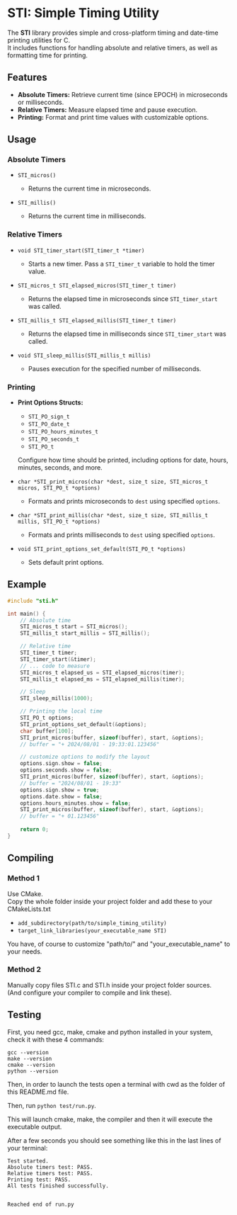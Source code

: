 # STI: Simple Timing Utility

The **STI** library provides simple and cross-platform timing and date-time printing utilities for C.  
It includes functions for handling absolute and relative timers, as well as formatting time for printing.

## Features

- **Absolute Timers:** Retrieve current time (since EPOCH) in microseconds or milliseconds.
- **Relative Timers:** Measure elapsed time and pause execution.
- **Printing:** Format and print time values with customizable options.

## Usage

### Absolute Timers

- `STI_micros()`
  - Returns the current time in microseconds.
  
- `STI_millis()`
  - Returns the current time in milliseconds.

### Relative Timers

- `void STI_timer_start(STI_timer_t *timer)`
  - Starts a new timer. Pass a `STI_timer_t` variable to hold the timer value.

- `STI_micros_t STI_elapsed_micros(STI_timer_t timer)`
  - Returns the elapsed time in microseconds since `STI_timer_start` was called.

- `STI_millis_t STI_elapsed_millis(STI_timer_t timer)`
  - Returns the elapsed time in milliseconds since `STI_timer_start` was called.

- `void STI_sleep_millis(STI_millis_t millis)`
  - Pauses execution for the specified number of milliseconds.

### Printing

- **Print Options Structs:**
  - `STI_PO_sign_t`
  - `STI_PO_date_t`
  - `STI_PO_hours_minutes_t`
  - `STI_PO_seconds_t`
  - `STI_PO_t`
  
  Configure how time should be printed, including options for date, hours, minutes, seconds, and more.

- `char *STI_print_micros(char *dest, size_t size, STI_micros_t micros, STI_PO_t *options)`
  - Formats and prints microseconds to `dest` using specified `options`.

- `char *STI_print_millis(char *dest, size_t size, STI_millis_t millis, STI_PO_t *options)`
  - Formats and prints milliseconds to `dest` using specified `options`.

- `void STI_print_options_set_default(STI_PO_t *options)`
  - Sets default print options.

## Example

```c
#include "sti.h"

int main() {
    // Absolute time
    STI_micros_t start = STI_micros();
    STI_millis_t start_millis = STI_millis();

    // Relative time
    STI_timer_t timer;
    STI_timer_start(&timer);
    // ... code to measure
    STI_micros_t elapsed_us = STI_elapsed_micros(timer);
    STI_millis_t elapsed_ms = STI_elapsed_millis(timer);

    // Sleep
    STI_sleep_millis(1000);

    // Printing the local time
    STI_PO_t options;
    STI_print_options_set_default(&options);
    char buffer[100];
    STI_print_micros(buffer, sizeof(buffer), start, &options);
    // buffer = "+ 2024/08/01 - 19:33:01.123456"

    // customize options to modify the layout
    options.sign.show = false;
    options.seconds.show = false;
    STI_print_micros(buffer, sizeof(buffer), start, &options);
    // buffer = "2024/08/01 - 19:33"
    options.sign.show = true;
    options.date.show = false;
    options.hours_minutes.show = false;
    STI_print_micros(buffer, sizeof(buffer), start, &options);
    // buffer = "+ 01.123456"
    
    return 0;
}
```

## Compiling

### Method 1
Use CMake.  
Copy the whole folder inside your project folder and add these to your CMakeLists.txt
- `add_subdirectory(path/to/simple_timing_utility)`
- `target_link_libraries(your_executable_name STI)`

You have, of course to customize "path/to/" and "your_executable_name" to your needs.

### Method 2
Manually copy files STI.c and STI.h inside your project folder sources.  
(And configure your compiler to compile and link these).


## Testing

First, you need gcc, make, cmake and python installed in your system, check it with these 4 commands:
```
gcc --version
make --version
cmake --version
python --version
```

Then, in order to launch the tests open a terminal with cwd as the folder of this README.md file.  

Then, run `python test/run.py`.

This will launch cmake, make, the compiler and then it will execute the executable output.

After a few seconds you should see something like this in the last lines of your terminal:
```
Test started.
Absolute timers test: PASS.
Relative timers test: PASS.
Printing test: PASS.
All tests finished successfully.


Reached end of run.py
```